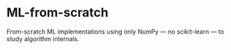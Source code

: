 # ML-from-scratch
From-scratch ML implementations using only NumPy — no scikit-learn — to study algorithm internals.

